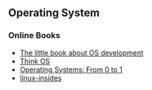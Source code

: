 ## Operating System

### Online Books
- [The little book about OS development](http://littleosbook.github.io/)
- [Think OS](https://github.com/AllenDowney/ThinkOS)
- [Operating Systems: From 0 to 1](https://github.com/tuhdo/os01)
- [linux-insides](https://github.com/0xAX/linux-insides)
